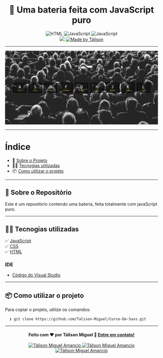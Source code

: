 <h1 align="center">
 🥁 Uma bateria feita com JavaScript puro
</h1>

<p align="center">
  <img alt="HTML" src="https://img.shields.io/badge/HTML-orange">

  <img alt="JavaScript" src="https://img.shields.io/badge/CSS-red">
 
  <img alt="JavaScript" src="https://img.shields.io/badge/JavaScript-yellow">

  <br>
  
  <img src="https://img.shields.io/badge/code%20quality-A-green"/>

  <a href="https://www.linkedin.com/in/t%C3%A1lison-miguel/">
    <img alt="Made by Tálison" src="https://img.shields.io/badge/made%20by-talison-red">
  </a>
</p>

---

<p align="center">
  <img alt="Imagem da Aplicação" src="battery.jpg" />
</p>

---

#  Índice

- :rocket: [Sobre o Projeto](#rocket-sobre-o-projeto)
- 👨‍💻️ [Tecnogias utilizadas](#%EF%B8%8F-tecnogias-utilizadas)
- 📦️ [Como utilizar o projeto](#%EF%B8%8F-como-utilizar-o-projeto)
---

## :rocket: Sobre o Repositório

Este é um repositório contendo uma bateria, feita totalmente com javaScript puro.

---

## 👨‍💻️ Tecnogias utilizadas

✅ [ JavaScript ](https://developer.mozilla.org/pt-BR/docs/Web/JavaScript) <br/>
✅ [ CSS ](https://developer.mozilla.org/pt-BR/docs/Web/CSS) <br/>
✅ [ HTML ](https://developer.mozilla.org/pt-BR/docs/Web/HTML) <br/>

###  IDE

  - [ Código do Visual Studio ](https://code.visualstudio.com/)

---

## 📦️ Como utilizar o projeto

Para copiar o projeto, utilize os comandos:

```bash
  ❯ git clone https://github.com/Talison-Miguel/Curso-De-Sass.git
```

---

<h4 align="center">
  Feito com ❤️ por Tálison Miguel 👋️ <a href="mailto:talisonmiguel84@gmail.com">Entre em contato!</a>
</h4>

<p align="center">

  <a href="https://www.linkedin.com/in/t%C3%A1lison-miguel/">
    <img alt="Tálison Miguel Amancio" src="https://img.shields.io/badge/LinkedIn-Tálison_Miguel-0e76a8?style=flat&logoColor=white&logo=linkedin">
  </a>
  <a href="https://www.facebook.com/profile.php?id=100009099058734">
    <img alt="Tálison Miguel Amancio" src="https://img.shields.io/badge/Facebook-Tálison_Miguel-1778F2?style=flat&logoColor=white&logo=facebook">
  </a>
  <a href="https://www.instagram.com/talison_miguel_00/">
    <img alt="Tálison Miguel Amancio" src="https://img.shields.io/badge/Instagram-@talison__miguel__00-833AB4?style=flat&logoColor=white&logo=instagram">
  </a>
  
</p>
